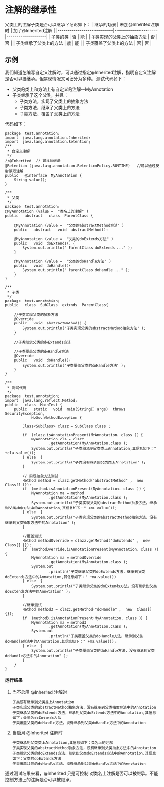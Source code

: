 # 注解的继承性
父类上的注解子类是否可以继承？结论如下：
| 继承的场景                 | 未加@Inherited注解时 | 加了@Inherited注解 |
|----------------------------|----------------------|--------------------|
| 子类的类                   | 否                   | 能                 |
| 子类实现的父类上的抽象方法 | 否                   | 否                 |
| 子类继承了父类上的方法     | 能                   | 能                 |
| 子类覆盖了父类上的方法     | 否                   | 否                 |

## 示例
我们知道在编写自定义注解时，可以通过指定@Inherited注解，指明自定义注解是否可以被继承。但实现情况又可细分为多种。
测试代码如下：
+ 父类的类上和方法上有自定义的注解--MyAnnotation
+ 子类继承了这个父类，并且：
    - 子类方法，实现了父类上的抽象方法
    - 子类方法，继承了父类上的方法
    - 子类方法，覆盖了父类上的方法

代码如下：

```
package  test.annotation;  
import  java.lang.annotation.Inherited;  
import  java.lang.annotation.Retention;  
/**  
 * 自定义注解  
 */   
//@Inherited  // 可以被继承   
@Retention (java.lang.annotation.RetentionPolicy.RUNTIME)   //可以通过反射读取注解   
public   @interface  MyAnnotation {    
    String value();    
}   

/**
 * 父类
 */
package  test.annotation;  
@MyAnnotation (value =  "类名上的注解" )  
public   abstract   class  ParentClass {  
  
    @MyAnnotation (value =  "父类的abstractMethod方法" )  
    public   abstract   void  abstractMethod();  
  
    @MyAnnotation (value =  "父类的doExtends方法" )  
    public   void  doExtends() {  
        System.out.println(" ParentClass doExtends ..." );  
    }  
      
    @MyAnnotation (value =  "父类的doHandle方法" )  
    public   void  doHandle(){  
        System.out.println(" ParentClass doHandle ..." );  
    }  
}  

/**
 * 子类
 */
package  test.annotation;  
public   class  SubClass  extends  ParentClass{    
    
    //子类实现父类的抽象方法   
    @Override     
    public   void  abstractMethod() {    
        System.out.println("子类实现父类的abstractMethod抽象方法" );    
    }    
      
    //子类继承父类的doExtends方法   
      
    //子类覆盖父类的doHandle方法   
    @Override     
    public   void  doHandle(){  
        System.out.println("子类覆盖父类的doHandle方法" );   
    }  
}   

/**
 * 测试代码
 */
package  test.annotation;    
import  java.lang.reflect.Method;    
public   class  MainTest {  
    public   static   void  main(String[] args)  throws  SecurityException,  
            NoSuchMethodException {  
  
        Class<SubClass> clazz = SubClass.class ;  
  
        if  (clazz.isAnnotationPresent(MyAnnotation. class )) {  
            MyAnnotation cla = clazz  
                    .getAnnotation(MyAnnotation.class );  
            System.out.println("子类继承到父类类上Annotation,其信息如下：" +cla.value());  
        } else  {  
            System.out.println("子类没有继承到父类类上Annotation" );  
        }  
  
        // 实现抽象方法测试   
        Method method = clazz.getMethod("abstractMethod" ,  new  Class[] {});  
        if  (method.isAnnotationPresent(MyAnnotation. class )) {  
            MyAnnotation ma = method  
                    .getAnnotation(MyAnnotation.class );  
            System.out.println("子类实现父类的abstractMethod抽象方法，继承到父类抽象方法中的Annotation,其信息如下：" +ma.value());  
        } else  {  
            System.out.println("子类实现父类的abstractMethod抽象方法，没有继承到父类抽象方法中的Annotation" );  
        }  
  
        //覆盖测试   
        Method methodOverride = clazz.getMethod("doExtends" ,  new  Class[] {});  
        if  (methodOverride.isAnnotationPresent(MyAnnotation. class )) {  
            MyAnnotation ma = methodOverride  
                    .getAnnotation(MyAnnotation.class );  
            System.out  
                    .println("子类继承父类的doExtends方法，继承到父类doExtends方法中的Annotation,其信息如下：" +ma.value());  
        } else  {  
            System.out.println("子类继承父类的doExtends方法，没有继承到父类doExtends方法中的Annotation" );  
        }  
  
        //继承测试   
        Method method3 = clazz.getMethod("doHandle" ,  new  Class[] {});  
        if  (method3.isAnnotationPresent(MyAnnotation. class )) {  
            MyAnnotation ma = method3  
                    .getAnnotation(MyAnnotation.class );  
            System.out  
                    .println("子类覆盖父类的doHandle方法，继承到父类doHandle方法中的Annotation,其信息如下：" +ma.value());  
        } else  {  
            System.out.println("子类覆盖父类的doHandle方法，没有继承到父类doHandle方法中的Annotation" );  
        }  
    }  
}  
```

#### 运行结果
1. 当不启用 @Inherited 注解时
    ```
    子类没有继承到父类类上Annotation
    子类实现父类的abstractMethod抽象方法，没有继承到父类抽象方法中的Annotation
    子类继承父类的doExtends方法，继承到父类doExtends方法中的Annotation,其信息如下：父类的doExtends方法
    子类覆盖父类的doHandle方法，没有继承到父类doHandle方法中的Annotation
    ```
2. 当启用 @Inherited 注解时    
    ```
    子类继承到父类类上Annotation,其信息如下：类名上的注解
    子类实现父类的abstractMethod抽象方法，没有继承到父类抽象方法中的Annotation
    子类继承父类的doExtends方法，继承到父类doExtends方法中的Annotation,其信息如下：父类的doExtends方法
    子类覆盖父类的doHandle方法，没有继承到父类doHandle方法中的Annotation
    ```

通过测试结果来看，@Inherited 只是可控制 对类名上注解是否可以被继承。不能控制方法上的注解是否可以被继承。